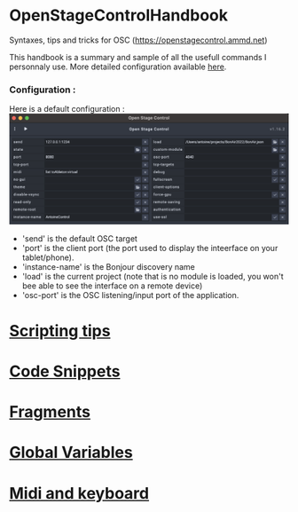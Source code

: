 # OpenStageControlHandbook
Syntaxes, tips and tricks for OSC (https://openstagecontrol.ammd.net)


This handbook is a summary and sample of all the usefull commands I personnaly use. 
More detailed configuration available [here](https://openstagecontrol.ammd.net/docs/getting-started/introduction/).
### Configuration :
Here is a default configuration : 
![midi config](img/config.png)

- 'send' is the default OSC target 
- 'port' is the client port (the port used to display the inteerface on your tablet/phone).
- 'instance-name' is the Bonjour discovery name
- 'load' is the current project (note that is no module is loaded, you won't bee able to see the interface on a remote device)
- 'osc-port' is the OSC listening/input port of the application.

#  [Scripting tips](Scripting.md)
#  [Code Snippets](codeSnippets.md)
#  [Fragments](Fragments.md)
#  [Global Variables ](usingGlobalParameters.md)
#  [Midi and keyboard](midiAndKeyboard.md)